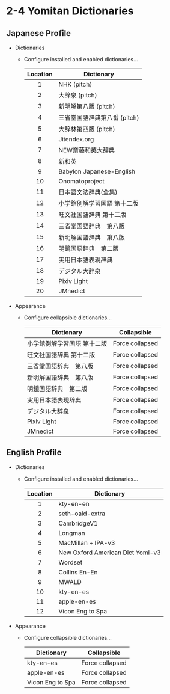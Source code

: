 # 2-4 Yomitan Dictionaries

## Japanese Profile

- Dictionaries
  - Configure installed and enabled dictionaries…

    | Location | Dictionary                   |
    | :------: | ---------------------------- |
    |    1     | NHK (pitch)                  |
    |    2     | 大辞泉 (pitch)               |
    |    3     | 新明解第八版 (pitch)         |
    |    4     | 三省堂国語辞典第八番 (pitch) |
    |    5     | 大辞林第四版 (pitch)         |
    |    6     | Jitendex.org                 |
    |    7     | NEW斎藤和英大辞典            |
    |    8     | 新和英                       |
    |    9     | Babylon Japanese-English     |
    |    10    | Onomatoproject               |
    |    11    | 日本語文法辞典(全集)         |
    |    12    | 小学館例解学習国語 第十二版  |
    |    13    | 旺文社国語辞典 第十二版      |
    |    14    | 三省堂国語辞典　第八版       |
    |    15    | 新明解国語辞典　第八版       |
    |    16    | 明鏡国語辞典　第二版         |
    |    17    | 実用日本語表現辞典           |
    |    18    | デジタル大辞泉               |
    |    19    | Pixiv Light                  |
    |    20    | JMnedict                     |

- Appearance
  - Configure collapsible dictionaries…

    | Dictionary                  | Collapsible     |
    | --------------------------- | --------------- |
    | 小学館例解学習国語 第十二版 | Force collapsed |
    | 旺文社国語辞典 第十二版     | Force collapsed |
    | 三省堂国語辞典　第八版      | Force collapsed |
    | 新明解国語辞典　第八版      | Force collapsed |
    | 明鏡国語辞典　第二版        | Force collapsed |
    | 実用日本語表現辞典          | Force collapsed |
    | デジタル大辞泉              | Force collapsed |
    | Pixiv Light                 | Force collapsed |
    | JMnedict                    | Force collapsed |

## English Profile

- Dictionaries
  - Configure installed and enabled dictionaries…

    | Location | Dictionary                       |
    | :------: | -------------------------------- |
    |    1     | kty-en-en                        |
    |    2     | seth-oald-extra                  |
    |    3     | CambridgeV1                      |
    |    4     | Longman                          |
    |    5     | MacMillan + IPA-v3               |
    |    6     | New Oxford American Dict Yomi-v3 |
    |    7     | Wordset                          |
    |    8     | Collins En-En                    |
    |    9     | MWALD                            |
    |    10    | kty-en-es                        |
    |    11    | apple-en-es                      |
    |    12    | Vicon Eng to Spa                 |

- Appearance
  - Configure collapsible dictionaries…

    | Dictionary       | Collapsible     |
    | ---------------- | --------------- |
    | kty-en-es        | Force collapsed |
    | apple-en-es      | Force collapsed |
    | Vicon Eng to Spa | Force collapsed |
